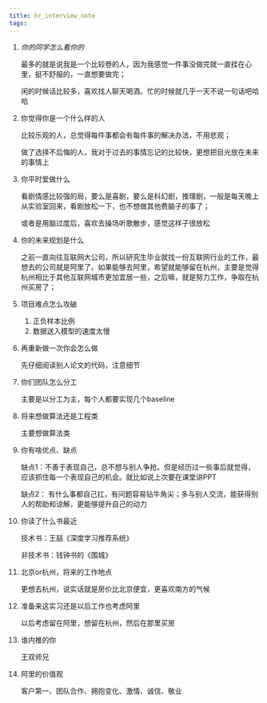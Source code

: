 ```yaml
---
title: hr_interview_note
tags:
---
```




1.  *你的同学怎么看你的*

    最多的就是说我是一个比较卷的人，因为我感觉一件事没做完就一直挂在心里，挺不舒服的，一直想要做完；

    闲的时候话比较多，喜欢找人聊天喝酒。忙的时候就几乎一天不说一句话吧哈哈

2.  你觉得你是一个什么样的人

    比较乐观的人，总觉得每件事都会有每件事的解决办法，不用悲观；

    做了选择不后悔的人，我对于过去的事情忘记的比较快，更想把目光放在未来的事情上

3.  你平时爱做什么

    看剧情感比较强的局，要么是喜剧，要么是科幻剧，推理剧，一般是每天晚上从实验室回来，看剧放松一下，也不想做其他费脑子的事了；

    或者是用脑过度后，喜欢去操场听歌散步，感觉这样子很放松

4.  你的未来规划是什么

    之前一直向往互联网大公司，所以研究生毕业就找一份互联网行业的工作，最想去的公司就是阿里了。如果能够去阿里，希望就能够留在杭州，主要是觉得杭州相比于其他互联网城市更加宜居一些，之后嘛，就是努力工作，争取在杭州买房了；

5.  项目难点怎么攻破

    1.  正负样本比例
    2.  数据送入模型的速度太慢

6.  再重新做一次你会怎么做

    先仔细阅读别人论文的代码，注意细节

7.  你们团队怎么分工

    主要是以分工为主，每个人都要实现几个baseline

8.  将来想做算法还是工程类

    主要想做算法类

9.  你有啥优点、缺点

    缺点1：不善于表现自己，总不想与别人争抢。但是经历过一些事后就觉得，应该抓住每一个表现自己的机会。就比如说上次要在课堂讲PPT

    缺点2： 有什么事都自己扛，有问题容易钻牛角尖；多与别人交流，能获得别人的帮助和谅解，更能够提升自己的动力

10.  你读了什么书最近

     技术书：王喆《深度学习推荐系统》

     非技术书：钱钟书的《围城》

11.  北京or杭州，将来的工作地点

     更想去杭州，说实话就是房价比北京便宜，更喜欢南方的气候

12.  准备来这实习还是以后工作也考虑阿里

     以后考虑留在阿里，想留在杭州，然后在那里买房

13.  谁内推的你

     王双师兄
     
14.  阿里的价值观

     客户第一、团队合作、拥抱变化、激情、诚信、敬业

